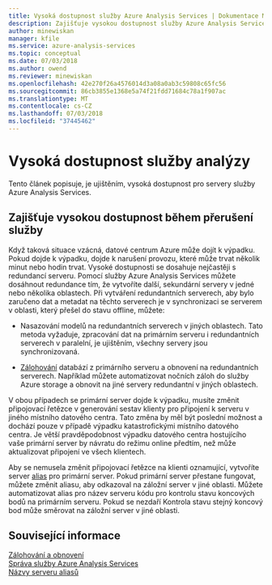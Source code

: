 ```yaml
---
title: Vysoká dostupnost služby Azure Analysis Services | Dokumentace Microsoftu
description: Zajišťuje vysokou dostupnost služby Azure Analysis Services.
author: minewiskan
manager: kfile
ms.service: azure-analysis-services
ms.topic: conceptual
ms.date: 07/03/2018
ms.author: owend
ms.reviewer: minewiskan
ms.openlocfilehash: 42e270f26a4576014d3a08a0ab3c59808c65fc56
ms.sourcegitcommit: 86cb3855e1368e5a74f21fdd71684c78a1f907ac
ms.translationtype: MT
ms.contentlocale: cs-CZ
ms.lasthandoff: 07/03/2018
ms.locfileid: "37445462"
---
```

# <a name="analysis-services-high-availability"></a>Vysoká dostupnost služby analýzy
Tento článek popisuje, je ujištěním, vysoká dostupnost pro servery služby Azure Analysis Services. 


## <a name="assuring-high-availability-during-a-service-disruption"></a>Zajišťuje vysokou dostupnost během přerušení služby
Když taková situace vzácná, datové centrum Azure může dojít k výpadku. Pokud dojde k výpadku, dojde k narušení provozu, které může trvat několik minut nebo hodin trvat. Vysoké dostupnosti se dosahuje nejčastěji s redundancí serveru. Pomocí služby Azure Analysis Services můžete dosáhnout redundance tím, že vytvoříte další, sekundární servery v jedné nebo několika oblastech. Při vytváření redundantních serverech, aby bylo zaručeno dat a metadat na těchto serverech je v synchronizaci se serverem v oblasti, který přešel do stavu offline, můžete:

* Nasazování modelů na redundantních serverech v jiných oblastech. Tato metoda vyžaduje, zpracování dat na primárním serveru i redundantních serverech v paralelní, je ujištěním, všechny servery jsou synchronizovaná.

* [Zálohování](analysis-services-backup.md) databází z primárního serveru a obnovení na redundantních serverech. Například můžete automatizovat nočních záloh do služby Azure storage a obnovit na jiné servery redundantní v jiných oblastech. 

V obou případech se primární server dojde k výpadku, musíte změnit připojovací řetězce v generování sestav klienty pro připojení k serveru v jiného místního datového centra. Tato změna by měl být poslední možnost a dochází pouze v případě výpadku katastrofickými místního datového centra. Je větší pravděpodobnost výpadku datového centra hostujícího vaše primární server by návratu do režimu online předtím, než může aktualizovat připojení ve všech klientech. 

Aby se nemusela změnit připojovací řetězce na klienti oznamující, vytvoříte server [alias](analysis-services-server-alias.md) pro primární server. Pokud primární server přestane fungovat, můžete změnit aliasu, aby odkazoval na záložní server v jiné oblasti. Můžete automatizovat alias pro název serveru kódu pro kontrolu stavu koncových bodů na primárním serveru. Pokud se nezdaří Kontrola stavu stejný koncový bod může směrovat na záložní server v jiné oblasti. 

## <a name="related-information"></a>Související informace
[Zálohování a obnovení](analysis-services-backup.md)   
[Správa služby Azure Analysis Services](analysis-services-manage.md)   
[Názvy serveru aliasů](analysis-services-server-alias.md) 

